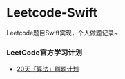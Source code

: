 # Leetcode-Swift
Leetcode题目Swift实现，个人做题记录~

### LeetCode官方学习计划

* [20天「算法」刷题计划](./AllMDFiles/.LeetcodeStudyPlan01.md)

